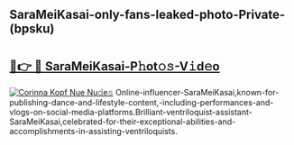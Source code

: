 ## SaraMeiKasai-only-fans​-leaked-photo​-Private-(bpsku)


# <h2><a href="https://mediaupload.pro?title=SaraMeiKasai&ref=git">🔗👉 🔴 SaraMeiKasai-P𝚑ot𝚘𝚜-V𝚒d𝚎o</a></h2>

[![Corinna Kopf Nue Nu𝚍e𝚜](https://i.imgur.com/0qMVB7G.gif)](https://mediaupload.pro?title=SaraMeiKasai&ref=git)
Online-influencer-SaraMeiKasai,known-for-publishing-dance-and-lifestyle-content,-including-performances-and-vlogs-on-social-media-platforms.Brilliant-ventriloquist-assistant-SaraMeiKasai,celebrated-for-their-exceptional-abilities-and-accomplishments-in-assisting-ventriloquists.  